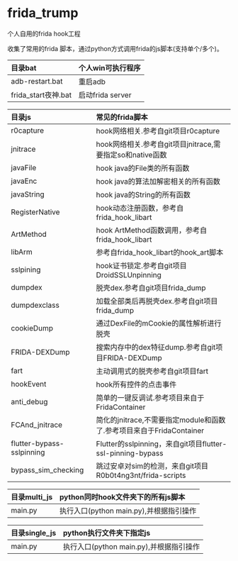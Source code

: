 # frida\_trump

个人自用的frida hook工程

收集了常用的frida 脚本，通过python方式调用frida的js脚本(支持单个/多个)。

| 目录bat              | 个人win可执行程序     |
| :----------------- | :------------- |
| adb-restart.bat    | 重启adb          |
| frida\_start夜神.bat | 启动frida server |

| 目录js                      | 常见的frida脚本                                           |
| :------------------------ | :--------------------------------------------------- |
| r0capture                 | hook网络相关.参考自git项目r0capture                           |
| jnitrace                  | hook网络相关.参考自git项目jnitrace,需要指定so和native函数            |
| javaFile                  | hook java的File类的所有函数                                 |
| javaEnc                   | hook java的算法加解密相关的所有函数                               |
| javaString                | hook java的String的所有函数                                |
| RegisterNative            | hook动态注册函数，参考自frida\_hook\_libart                    |
| ArtMethod                 | hook ArtMethod函数调用，参考自frida\_hook\_libart            |
| libArm                    | 参考自frida\_hook\_libart的hook\_art脚本                   |
| sslpining                 | hook证书锁定.参考自git项目DroidSSLUnpinning                   |
| dumpdex                   | 脱壳dex.参考自git项目frida\_dump                            |
| dumpdexclass              | 加载全部类后再脱壳dex.参考自git项目frida\_dump                     |
| cookieDump                | 通过DexFile的mCookie的属性解析进行脱壳                           |
| FRIDA-DEXDump             | 搜索内存中的dex特征dump.参考自git项目FRIDA-DEXDump                |
| fart                      | 主动调用式的脱壳参考自git项目fart                                 |
| hookEvent                 | hook所有控件的点击事件                                        |
| anti\_debug               | 简单的一键反调试.参考项目来自于FridaContainer                       |
| FCAnd\_jnitrace           | 简化的jnitrace,不需要指定module和函数了.参考项目来自于FridaContainer    |
| flutter-bypass-sslpinning | Flutter的sslpinning，来自git项目flutter-ssl-pinning-bypass |
| bypass_sim_checking | 跳过安卓对sim的检测，来自git项目R0b0t4ng3nt/frida-scripts |

| 目录multi\_js | python同时hook文件夹下的所有js脚本      |
| :---------- | :--------------------------- |
| main.py     | 执行入口(python main.py),并根据指引操作 |

| 目录single\_js | python执行文件夹下指定js             |
| :----------- | :--------------------------- |
| main.py      | 执行入口(python main.py),并根据指引操作 |
